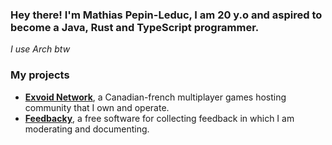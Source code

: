 ### Hey there! I'm Mathias Pepin-Leduc, I am 20 y.o and aspired to become a Java, Rust and TypeScript programmer.
*I use Arch btw*

### My projects
- **[Exvoid Network](https://github.com/ExvoidNet)**, a Canadian-french multiplayer games hosting community that I own and operate.
- **[Feedbacky](https://github.com/feedbacky-project)**, a free software for collecting feedback in which I am moderating and documenting.
